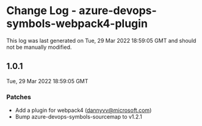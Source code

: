 # Change Log - azure-devops-symbols-webpack4-plugin

This log was last generated on Tue, 29 Mar 2022 18:59:05 GMT and should not be manually modified.

<!-- Start content -->

## 1.0.1

Tue, 29 Mar 2022 18:59:05 GMT

### Patches

- Add a plugin for webpack4  (dannyvv@microsoft.com)
- Bump azure-devops-symbols-sourcemap to v1.2.1
